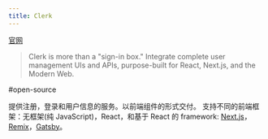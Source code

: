 ```yaml
---
title: Clerk
---
```

[官网](https://clerk.com/)
> Clerk is more than a "sign-in box." Integrate complete user management UIs and APIs, purpose-built for React, Next.js, and the Modern Web.

#open-source

提供注册，登录和用户信息的服务。以前端组件的形式交付。
支持不同的前端框架：无框架(纯 JavaScript)，React，和基于 React 的 framework: [Next.js](../../framework/full-stack/content/next.md)，[Remix](../../framework/full-stack/content/remix.md)，[Gatsby](https://www.gatsbyjs.com/)。
